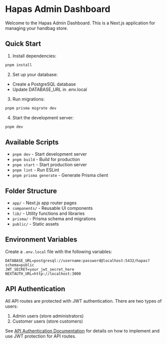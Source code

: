 # Hapas Admin Dashboard

Welcome to the Hapas Admin Dashboard. This is a Next.js application for managing your handbag store.

## Quick Start

1. Install dependencies:
```bash
pnpm install
```

2. Set up your database:
- Create a PostgreSQL database
- Update DATABASE_URL in .env.local

3. Run migrations:
```bash
pnpm prisma migrate dev
```

4. Start the development server:
```bash
pnpm dev
```

## Available Scripts

- `pnpm dev` - Start development server
- `pnpm build` - Build for production
- `pnpm start` - Start production server
- `pnpm lint` - Run ESLint
- `pnpm prisma generate` - Generate Prisma client

## Folder Structure

- `app/` - Next.js app router pages
- `components/` - Reusable UI components
- `lib/` - Utility functions and libraries
- `prisma/` - Prisma schema and migrations
- `public/` - Static assets

## Environment Variables

Create a `.env.local` file with the following variables:

```
DATABASE_URL=postgresql://username:password@localhost:5432/hapas?schema=public
JWT_SECRET=your_jwt_secret_here
NEXTAUTH_URL=http://localhost:3000
```

## API Authentication

All API routes are protected with JWT authentication. There are two types of users:
1. Admin users (store administrators)
2. Customer users (store customers)

See [API Authentication Documentation](./docs/api-auth.md) for details on how to implement and use JWT protection for API routes.